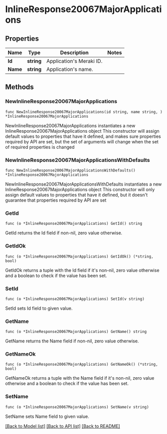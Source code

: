 # InlineResponse20067MajorApplications

## Properties

Name | Type | Description | Notes
------------ | ------------- | ------------- | -------------
**Id** | **string** | Application&#39;s Meraki ID. | 
**Name** | **string** | Application&#39;s name. | 

## Methods

### NewInlineResponse20067MajorApplications

`func NewInlineResponse20067MajorApplications(id string, name string, ) *InlineResponse20067MajorApplications`

NewInlineResponse20067MajorApplications instantiates a new InlineResponse20067MajorApplications object
This constructor will assign default values to properties that have it defined,
and makes sure properties required by API are set, but the set of arguments
will change when the set of required properties is changed

### NewInlineResponse20067MajorApplicationsWithDefaults

`func NewInlineResponse20067MajorApplicationsWithDefaults() *InlineResponse20067MajorApplications`

NewInlineResponse20067MajorApplicationsWithDefaults instantiates a new InlineResponse20067MajorApplications object
This constructor will only assign default values to properties that have it defined,
but it doesn't guarantee that properties required by API are set

### GetId

`func (o *InlineResponse20067MajorApplications) GetId() string`

GetId returns the Id field if non-nil, zero value otherwise.

### GetIdOk

`func (o *InlineResponse20067MajorApplications) GetIdOk() (*string, bool)`

GetIdOk returns a tuple with the Id field if it's non-nil, zero value otherwise
and a boolean to check if the value has been set.

### SetId

`func (o *InlineResponse20067MajorApplications) SetId(v string)`

SetId sets Id field to given value.


### GetName

`func (o *InlineResponse20067MajorApplications) GetName() string`

GetName returns the Name field if non-nil, zero value otherwise.

### GetNameOk

`func (o *InlineResponse20067MajorApplications) GetNameOk() (*string, bool)`

GetNameOk returns a tuple with the Name field if it's non-nil, zero value otherwise
and a boolean to check if the value has been set.

### SetName

`func (o *InlineResponse20067MajorApplications) SetName(v string)`

SetName sets Name field to given value.



[[Back to Model list]](../README.md#documentation-for-models) [[Back to API list]](../README.md#documentation-for-api-endpoints) [[Back to README]](../README.md)


